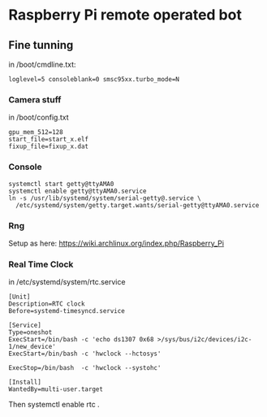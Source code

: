 # Raspberry Pi remote operated bot

## Fine tunning
in /boot/cmdline.txt:
~~~
loglevel=5 consoleblank=0 smsc95xx.turbo_mode=N
~~~

### Camera stuff
in /boot/config.txt
~~~
gpu_mem_512=128
start_file=start_x.elf
fixup_file=fixup_x.dat
~~~
### Console
~~~
systemctl start getty@ttyAMA0
systemctl enable getty@ttyAMA0.service
ln -s /usr/lib/systemd/system/serial-getty@.service \
  /etc/systemd/system/getty.target.wants/serial-getty@ttyAMA0.service
~~~

### Rng
Setup as here: https://wiki.archlinux.org/index.php/Raspberry_Pi


### Real Time Clock
in /etc/systemd/system/rtc.service
~~~
[Unit]
Description=RTC clock
Before=systemd-timesyncd.service

[Service]
Type=oneshot
ExecStart=/bin/bash -c 'echo ds1307 0x68 >/sys/bus/i2c/devices/i2c-1/new_device'
ExecStart=/bin/bash -c 'hwclock --hctosys'

ExecStop=/bin/bash  -c 'hwclock --systohc'

[Install]
WantedBy=multi-user.target
~~~
Then systemctl enable rtc .
